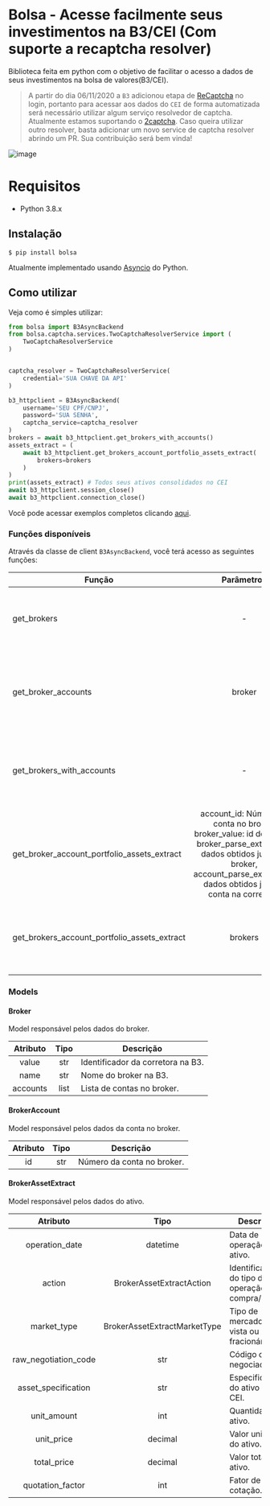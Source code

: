 # Bolsa - Acesse facilmente seus investimentos na B3/CEI (Com suporte a recaptcha resolver)
Biblioteca feita em python com o objetivo de facilitar o acesso a dados de seus investimentos na bolsa de valores(B3/CEI).

>A partir do dia 06/11/2020 a `B3` adicionou etapa de [ReCaptcha](https://www.google.com/recaptcha/about/) no login, portanto para acessar aos dados do `CEI` de forma automatizada será necessário utilizar algum serviço resolvedor de captcha. Atualmente estamos suportando o [2captcha](https://2captcha.com/). Caso queira utilizar outro resolver, basta adicionar um novo service de captcha resolver abrindo um PR. Sua contribuição será bem vinda!

![image](https://i.imgur.com/TBpVWm3.png)

# Requisitos
 - Python 3.8.x

## Instalação
```
$ pip install bolsa
```
Atualmente implementado usando [Asyncio](https://docs.python.org/3/library/asyncio.html) do Python.

## Como utilizar
Veja como é simples utilizar:
```python
from bolsa import B3AsyncBackend
from bolsa.captcha.services.TwoCaptchaResolverService import (
    TwoCaptchaResolverService
)


captcha_resolver = TwoCaptchaResolverService(
    credential='SUA CHAVE DA API'
)

b3_httpclient = B3AsyncBackend(
    username='SEU CPF/CNPJ',
    password='SUA SENHA',
    captcha_service=captcha_resolver
)
brokers = await b3_httpclient.get_brokers_with_accounts()
assets_extract = (
    await b3_httpclient.get_brokers_account_portfolio_assets_extract(
        brokers=brokers
    )
)
print(assets_extract) # Todos seus ativos consolidados no CEI
await b3_httpclient.session_close()
await b3_httpclient.connection_close()
```
Você pode acessar exemplos completos clicando [aqui](https://github.com/gicornachini/bolsa/tree/master/examples).


### Funções disponíveis

Através da classe de client `B3AsyncBackend`, você terá acesso as seguintes funções:

| Função        |  Parâmetros          | Descrição  |
| ------------- |:-------------:| -----|
| get_brokers      | - | Obtém os brokers disponíveis para aquela conta. Retorna um objeto Broker. (Ex: XP Inc, Clear, Easynvest...). |
| get_broker_accounts      | broker      |   Através de um broker passado como parâmetro, obtém suas respectivas contas na B3. Retorna um `Broker` com uma lista de `BrokerAccount`. |
| get_brokers_with_accounts | - | É uma junção entre os métodos `get_brokers` e `get_broker_accounts`. Retorna uma lista de `Broker` com uma lista de `BrokerAccount`. |
| get_broker_account_portfolio_assets_extract | account_id: Número da conta no broker, broker_value: id do broker, broker_parse_extra_data: dados obtidos junto ao broker, account_parse_extra_data: dados obtidos junto a conta na corretora. | Utilizado para obter todos os dados de ativos consolidados na b3. Retorna uma lista de `BrokerAssetExtract`. |
| get_brokers_account_portfolio_assets_extract | brokers      | Através dos brokers passados por parâmetro, é obtido uma lista de ativos para cada broker. Retorna uma lista de `BrokerAssetExtract`. |


### Models

#### Broker
Model responsável pelos dados do broker.

| Atributo        | Tipo           | Descrição  |
| :-------------: |:-------------:| -----|
| value      | str | Identificador da corretora na B3. |
| name      | str      |   Nome do broker na B3. |
| accounts | list      |    Lista de contas no broker. |


#### BrokerAccount
Model responsável pelos dados da conta no broker.

| Atributo        | Tipo           | Descrição  |
| :-------------: |:-------------:| -----|
| id      | str | Número da conta no broker. |


#### BrokerAssetExtract
Model responsável pelos dados do ativo.

| Atributo        | Tipo           | Descrição  |
| :-------------: |:-------------:| -----|
| operation_date      | datetime | Data de operação do ativo. |
| action      | BrokerAssetExtractAction      |   Identificador do tipo de operação compra/venda. |
| market_type | BrokerAssetExtractMarketType      |   Tipo de mercado, a vista ou fracionário. |
| raw_negotiation_code | str      |    Código de negociação. |
| asset_specification | str      |    Especificação do ativo no CEI. |
| unit_amount | int      |    Quantidade de ativo. |
| unit_price | decimal      |    Valor unitário do ativo. |
| total_price | decimal      |    Valor total do ativo. |
| quotation_factor | int      |    Fator de cotação. |

